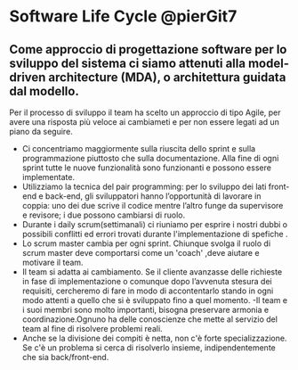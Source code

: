 # Software Life Cycle @pierGit7

## Come approccio di progettazione software per lo sviluppo del sistema ci siamo attenuti alla model-driven architecture (MDA), o architettura guidata dal modello.
Per il processo di sviluppo il team ha scelto un approccio di tipo Agile, per avere una risposta più veloce ai cambiameti e per non essere legati ad un piano da seguire.

- Ci concentriamo maggiormente sulla riuscita dello sprint e sulla programmazione piuttosto che sulla documentazione. Alla fine di ogni sprint  tutte le nuove funzionalità sono funzionanti e possono essere implementate.
- Utilizziamo la tecnica del pair programming: per lo sviluppo dei lati front-end e back-end, gli sviluppatori hanno l’opportunità di lavorare in coppia: uno dei due scrive il codice mentre l’altro funge da supervisore e revisore; i due possono cambiarsi di ruolo.
- Durante i daily scrum(settimanali) ci riuniamo per esprire i nostri dubbi o possibili conflitti ed errori trovati durante l'implementazione di spefiche .
- Lo scrum master cambia per ogni sprint. Chiunque svolga il ruolo di scrum master deve comportarsi come un 'coach' ,deve aiutare e motivare il team.
- Il team si adatta ai cambiamento. Se il cliente avanzasse delle richieste in fase di implementazione o comunque dopo l’avvenuta stesura dei requisiti, cercheremo di fare in modo di accontentarlo stando in ogni modo attenti a quello che si è sviluppato fino a quel momento.
-Il team e i suoi membri sono molto importanti, bisogna preservare armonia e coordinazione.Ognuno ha delle conoscienze che mette al servizio del team al fine di risolvere problemi reali.
- Anche se la divisione dei compiti è netta, non c'è forte specializzazione. Se c'è un problema si cerca di risolverlo insieme, indipendentemente che sia back/front-end.
